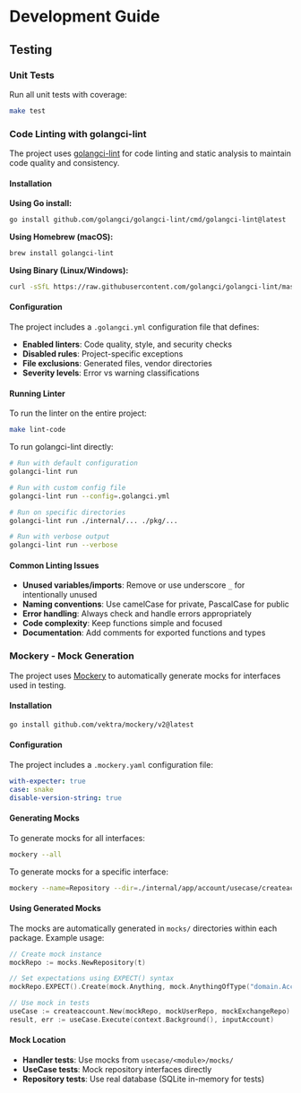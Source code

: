 # Development Guide

## Testing

### Unit Tests
Run all unit tests with coverage:
```bash
make test
```

### Code Linting with golangci-lint

The project uses [golangci-lint](https://golangci-lint.run/) for code linting and static analysis to maintain code quality and consistency.

#### Installation

**Using Go install:**
```bash
go install github.com/golangci/golangci-lint/cmd/golangci-lint@latest
```

**Using Homebrew (macOS):**
```bash
brew install golangci-lint
```

**Using Binary (Linux/Windows):**
```bash
curl -sSfL https://raw.githubusercontent.com/golangci/golangci-lint/master/install.sh | sh -s -- -b $(go env GOPATH)/bin
```

#### Configuration

The project includes a `.golangci.yml` configuration file that defines:
- **Enabled linters**: Code quality, style, and security checks
- **Disabled rules**: Project-specific exceptions
- **File exclusions**: Generated files, vendor directories
- **Severity levels**: Error vs warning classifications

#### Running Linter

To run the linter on the entire project:
```bash
make lint-code
```

To run golangci-lint directly:
```bash
# Run with default configuration
golangci-lint run

# Run with custom config file
golangci-lint run --config=.golangci.yml

# Run on specific directories
golangci-lint run ./internal/... ./pkg/...

# Run with verbose output
golangci-lint run --verbose
```

#### Common Linting Issues

- **Unused variables/imports**: Remove or use underscore `_` for intentionally unused
- **Naming conventions**: Use camelCase for private, PascalCase for public
- **Error handling**: Always check and handle errors appropriately
- **Code complexity**: Keep functions simple and focused
- **Documentation**: Add comments for exported functions and types

### Mockery - Mock Generation

The project uses [Mockery](https://vektra.github.io/mockery/) to automatically generate mocks for interfaces used in testing.

#### Installation
```bash
go install github.com/vektra/mockery/v2@latest
```

#### Configuration
The project includes a `.mockery.yaml` configuration file:
```yaml
with-expecter: true
case: snake
disable-version-string: true
```

#### Generating Mocks
To generate mocks for all interfaces:
```bash
mockery --all
```

To generate mocks for a specific interface:
```bash
mockery --name=Repository --dir=./internal/app/account/usecase/createaccount
```

#### Using Generated Mocks
The mocks are automatically generated in `mocks/` directories within each package. Example usage:

```go
// Create mock instance
mockRepo := mocks.NewRepository(t)

// Set expectations using EXPECT() syntax
mockRepo.EXPECT().Create(mock.Anything, mock.AnythingOfType("domain.Account")).Return(expectedAccount, nil)

// Use mock in tests
useCase := createaccount.New(mockRepo, mockUserRepo, mockExchangeRepo)
result, err := useCase.Execute(context.Background(), inputAccount)
```

#### Mock Location
- **Handler tests**: Use mocks from `usecase/<module>/mocks/`
- **UseCase tests**: Mock repository interfaces directly
- **Repository tests**: Use real database (SQLite in-memory for tests)
